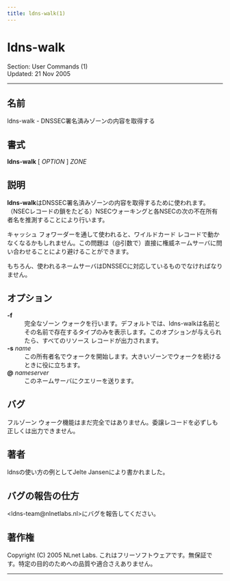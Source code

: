 ```yaml
---
title: ldns-walk(1)
---
```

<h1>ldns-walk</h1>
<p>Section: User Commands (1)<br />Updated: 21 Nov 2005<br /></p>
<hr />
<h2>名前</h2>
<p>ldns-walk - DNSSEC署名済みゾーンの内容を取得する</p>
<h2>書式</h2>
<p><strong>ldns-walk</strong> [ <em>OPTION</em> ] <em>ZONE</em></p>
<h2>説明</h2>
<p><strong>ldns-walk</strong>はDNSSEC署名済みゾーンの内容を取得するために使われます。（NSECレコードの鎖をたどる）NSECウォーキングと各NSECの次の不在所有者名を推測することにより行います。</p>
<p>キャッシュ フォワーダーを通して使われると、ワイルドカード レコードで動かなくなるかもしれません。この問題は（@引数で）直接に権威ネームサーバに問い合わせることにより避けることができます。</p>
<p>もちろん、使われるネームサーバはDNSSECに対応しているものでなければなりません。</p>
<h2>オプション</h2>
<dl compact="compact">
<dt><strong>-f</strong></dt>
<dd>完全なゾーン ウォークを行います。デフォルトでは、ldns-walkは名前とその名前で存在するタイプのみを表示します。このオプションが与えられたら、すべてのリソース レコードが出力されます。</dd>
<dt><strong>-s</strong> <em>name</em></dt>
<dd>この所有者名でウォークを開始します。大きいゾーンでウォークを続けるときに役に立ちます。</dd>
<dt><strong>@</strong> <em>nameserver</em></dt>
<dd>このネームサーバにクエリーを送ります。</dd>
</dl>
<h2>バグ</h2>
<p>フルゾーン ウォーク機能はまだ完全ではありません。委譲レコードを必ずしも正しくは出力できません。</p>
<h2>著者</h2>
<p>ldnsの使い方の例としてJelte Jansenにより書かれました。</p>
<h2>バグの報告の仕方</h2>
<p>&lt;ldns-team@nlnetlabs.nl&gt;にバグを報告してください。</p>
<h2>著作権</h2>
<p>Copyright (C) 2005 NLnet Labs. これはフリーソフトウェアです。無保証です。特定の目的のためへの品質や適合さえありません。</p>
<hr />
